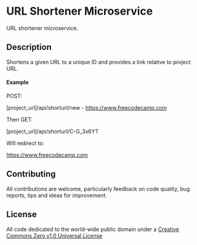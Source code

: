 # URL Shortener Microservice

URL shortener microservice.

## Description

Shortens a given URL to a unique ID and provides a link relative to project URL.

#### Example

POST:

[project_url]/api/shorturl/new - https://www.freecodecamp.com

Then GET:

[project_url]/api/shorturl/C-G_3x6YT

Will redirect to:

https://www.freecodecamp.com

## Contributing

All contributions are welcome, particularly feedback on code quality, bug reports, tips and ideas for improvement.

## License

All code dedicated to the world-wide public domain under a [Creative Commons Zero v1.0 Universal License](https://creativecommons.org/publicdomain/zero/1.0/)
